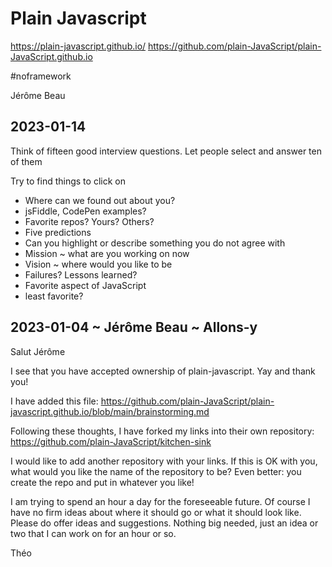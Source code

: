# Plain Javascript

https://plain-javascript.github.io/   https://github.com/plain-JavaScript/plain-JavaScript.github.io

#noframework

Jérôme Beau


## 2023-01-14

Think of fifteen good interview questions. Let people select and answer ten of them

Try to find things to click on

* Where can we found out about you?
* jsFiddle, CodePen examples?
* Favorite repos? Yours? Others?
* Five predictions
* Can you highlight or describe something you do not agree with
* Mission ~ what are you working on now
* Vision ~ where would you like to be
* Failures? Lessons learned?
* Favorite aspect of JavaScript
* least favorite?


## 2023-01-04 ~ Jérôme Beau ~ Allons-y

Salut Jérôme

I see that you have accepted ownership of plain-javascript. Yay and thank you!

I have added this file: https://github.com/plain-JavaScript/plain-javascript.github.io/blob/main/brainstorming.md

Following these thoughts, I have forked my links into their own repository: https://github.com/plain-JavaScript/kitchen-sink

I would like to add another repository with your links. If this is OK with you, what would you like the name of the repository to be? Even better: you create the repo and put in whatever you like!

I am  trying to spend an hour a day for the foreseeable future. Of course I have no firm ideas about where it should go or what it should look like. Please do offer ideas and suggestions. Nothing big needed, just an idea or two that I can work on for an hour or so.

Théo

